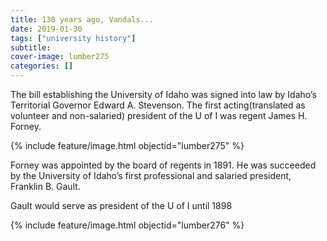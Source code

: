 ```yaml
---
title: 130 years ago, Vandals...
date: 2019-01-30
tags: ["university history"]
subtitle: 
cover-image: lumber275
categories: []
---
```


The bill establishing the University of Idaho was signed into law by Idaho’s Territorial Governor Edward A. Stevenson. The first acting(translated as volunteer and non-salaried) president of the U of I was regent James H. Forney.

{% include feature/image.html objectid="lumber275" %}

Forney was appointed by the board of regents in 1891. He was succeeded by the University of Idaho’s first professional and salaried president, Franklin B. Gault.

Gault would serve as president of the U of I until 1898

{% include feature/image.html objectid="lumber276" %}